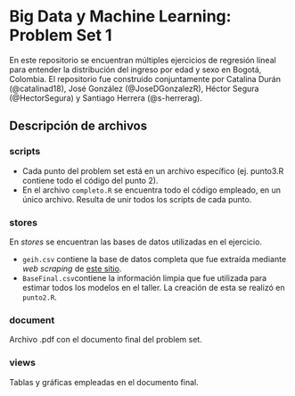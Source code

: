 # Big Data y Machine Learning: Problem Set 1

En este repositorio se encuentran múltiples ejercicios de regresión lineal para entender la distribución del ingreso por edad y sexo en Bogotá, Colombia. El repositorio fue construido conjuntamente por Catalina Durán (@catalinad18), José González (@JoseDGonzalezR), Héctor Segura (@HectorSegura) y Santiago Herrera (@s-herrerag). 

## Descripción de archivos

### scripts

- Cada punto del problem set está en un archivo específico (ej. punto3.R contiene todo el código del punto 2).
- En el archivo ```completo.R``` se encuentra todo el código empleado, en un único archivo. Resulta de unir todos los scripts de cada punto.

### stores

En _stores_ se encuentran las bases de datos utilizadas en el ejercicio. 

- ```geih.csv``` contiene la base de datos completa que fue extraída mediante _web scraping_ de [este sitio]([https://pages.github.com/](https://ignaciomsarmiento.github.io/GEIH2018_sample/index.html)https://ignaciomsarmiento.github.io/GEIH2018_sample/index.html).
- ```BaseFinal.csv```contiene la información limpia que fue utilizada para estimar todos los modelos en el taller. La creación de esta se realizó en ```punto2.R```.

### document

Archivo .pdf con el documento final del problem set. 

### views

Tablas y gráficas empleadas en el documento final.





